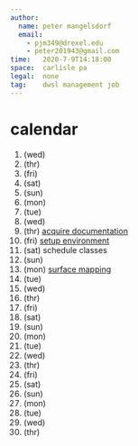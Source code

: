 ```yaml
---
author:
  name: peter mangelsdorf
  email:
    - pjm349@drexel.edu
    - peter201943@gmail.com
time:   2020-7-9T14:18:00
space:  carlisle pa
legal:  none
tag:    dwsl management job
---
```


# calendar

1.  (wed) 
2.  (thr) 
3.  (fri) 
4.  (sat) 
5.  (sun) 
6.  (mon) 
7.  (tue) 
8.  (wed) 
9.  (thr) [acquire documentation](task/acquire_documentation.md)
10. (fri) [setup environment](task/setup_environment.md)
11. (sat) schedule classes
12. (sun) 
13. (mon) [surface mapping](task/surface_mapping.md)
14. (tue) 
15. (wed) 
16. (thr) 
17. (fri) 
18. (sat) 
19. (sun) 
20. (mon) 
21. (tue) 
22. (wed) 
23. (thr) 
24. (fri) 
25. (sat) 
26. (sun) 
27. (mon) 
28. (tue) 
29. (wed) 
30. (thr) 

